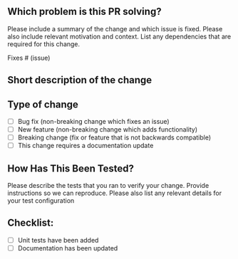 ## Which problem is this PR solving?

Please include a summary of the change and which issue is fixed. Please also include relevant motivation and context. List any dependencies that are required for this change.

Fixes # (issue)

## Short description of the change

## Type of change

- [ ] Bug fix (non-breaking change which fixes an issue)
- [ ] New feature (non-breaking change which adds functionality)
- [ ] Breaking change (fix or feature that is not backwards compatible)
- [ ] This change requires a documentation update

## How Has This Been Tested?

Please describe the tests that you ran to verify your change. Provide instructions so we can reproduce. Please also list any relevant details for your test configuration


## Checklist:

- [ ] Unit tests have been added
- [ ] Documentation has been updated